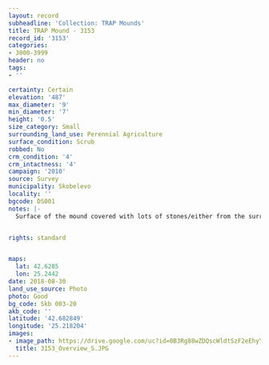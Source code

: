 ```yaml
---
layout: record
subheadline: 'Collection: TRAP Mounds'
title: TRAP Mound - 3153
record_id: '3153'
categories:
- 3000-3999
header: no
tags:
- ''

certainty: Certain
elevation: '487'
max_diameter: '9'
min_diameter: '7'
height: '0.5'
size_category: Small
surrounding_land_use: Perennial Agriculture
surface_condition: Scrub
robbed: No
crm_condition: '4'
crm_intactness: '4'
campaign: '2010'
source: Survey
municipality: Skobelevo
locality: ''
bgcode: DS001
notes: |-
  Surface of the mound covered with lots of stones/either from the surrounding pasture or from the mound.


rights: standard


maps:
  lat: 42.6285
  lon: 25.2442
date: 2018-08-30
land_use_source: Photo
photo: Good
bg_code: Skb 003-20
akb_code: ''
latitude: '42.682849'
longitude: '25.218204'
images:
- image_path: https://drive.google.com/uc?id=0B3Rg88wZDQscWldtSzF2eEhyYms
  title: 3153_Overview_S.JPG
---
```

